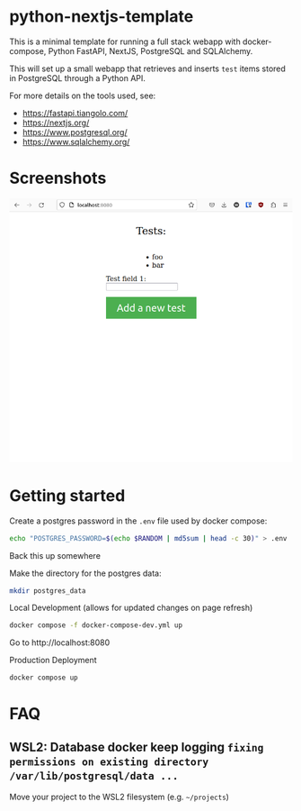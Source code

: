 # python-nextjs-template

This is a minimal template for running a full stack webapp with
docker-compose, Python FastAPI, NextJS, PostgreSQL and SQLAlchemy.

This will set up a small webapp that retrieves and inserts `test` items
stored in PostgreSQL through a Python API.

For more details on the tools used, see:

* https://fastapi.tiangolo.com/
* https://nextjs.org/
* https://www.postgresql.org/
* https://www.sqlalchemy.org/

# Screenshots

![frontend](/screenshots/frontend.png)

# Getting started

Create a postgres password in the `.env` file used by docker compose:

```bash
echo "POSTGRES_PASSWORD=$(echo $RANDOM | md5sum | head -c 30)" > .env
```

Back this up somewhere

Make the directory for the postgres data:
```bash
mkdir postgres_data
```

Local Development (allows for updated changes on page refresh)

```bash
docker compose -f docker-compose-dev.yml up
```

Go to http://localhost:8080

Production Deployment

```bash
docker compose up
```

# FAQ

## WSL2: Database docker keep logging `fixing permissions on existing directory /var/lib/postgresql/data ...`

Move your project to the WSL2 filesystem (e.g. `~/projects`)
